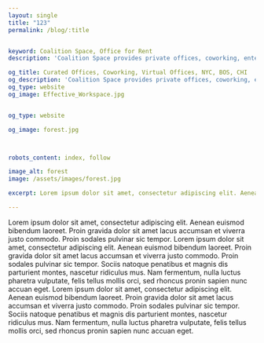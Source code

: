 ```yaml
---
layout: single
title: "123"
permalink: /blog/:title


keyword: Coalition Space, Office for Rent
description: 'Coalition Space provides private offices, coworking, enterprise workspace, virtual offices and meeting rooms.  Now in NYC, Chicago and Boston. 1-212-268-2100'

og_title: Curated Offices, Coworking, Virtual Offices, NYC, BOS, CHI
og_description: 'Coalition Space provides private offices, coworking, enterprise workspace, virtual offices and meeting rooms.  Now in NYC, Chicago and Boston. 1-212-268-2100'
og_type: website
og_image: Effective_Workspace.jpg


og_type: website

og_image: forest.jpg



robots_content: index, follow

image_alt: forest
image: /assets/images/forest.jpg

excerpt: Lorem ipsum dolor sit amet, consectetur adipiscing elit. Aenean euismod bibendum laoreet. Proin gravida dolor sit amet lacus accumsan et viverra justo commodo.

---
```

Lorem ipsum dolor sit amet, consectetur adipiscing elit. Aenean euismod bibendum laoreet. Proin gravida dolor sit amet lacus accumsan et viverra justo commodo. Proin sodales pulvinar sic tempor. Lorem ipsum dolor sit amet, consectetur adipiscing elit. Aenean euismod bibendum laoreet. Proin gravida dolor sit amet lacus accumsan et viverra justo commodo. Proin sodales pulvinar sic tempor. Sociis natoque penatibus et magnis dis parturient montes, nascetur ridiculus mus. Nam fermentum, nulla luctus pharetra vulputate, felis tellus mollis orci, sed rhoncus pronin sapien nunc accuan eget. Lorem ipsum dolor sit amet, consectetur adipiscing elit. Aenean euismod bibendum laoreet. Proin gravida dolor sit amet lacus accumsan et viverra justo commodo. Proin sodales pulvinar sic tempor. Sociis natoque penatibus et magnis dis parturient montes, nascetur ridiculus mus. Nam fermentum, nulla luctus pharetra vulputate, felis tellus mollis orci, sed rhoncus pronin sapien nunc accuan eget. 